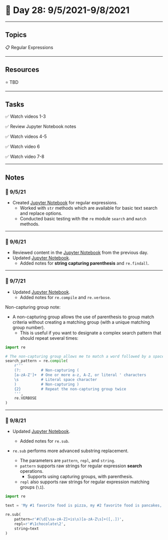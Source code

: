 # :calendar: Day 28: 9/5/2021-9/8/2021

---

## Topics

:clipboard: Regular Expressions

---

## Resources

:star: TBD

---

## Tasks

:white_check_mark: Watch videos 1-3

:white_check_mark: Review Jupyter Notebook notes

:white_check_mark: Watch videos 4-5

:white_check_mark: Watch video 6

:white_check_mark: Watch video 7-8

---

## Notes

### :notebook: 9/5/21

- Created [Jupyter Notebook](regular_expressions.ipynb) for regular expressions.
    - Worked with `str` methods which are available for basic text search and replace options.
    - Conducted basic testing with the `re` module `search` and `match` methods.

---

### :notebook: 9/6/21

- Reviewed content in the [Jupyter Notebook](regular_expressions.ipynb) from the previous day.
- Updated [Jupyter Notebook](regular_expressions.ipynb).
    - Added notes for **string capturing parenthesis** and `re.findall`.

---

### :notebook: 9/7/21

- Updated [Jupyter Notebook](regular_expressions.ipynb).
    - Added notes for `re.compile` and `re.verbose`.

Non-capturing group note:

- A non-capturing group allows the use of parenthesis to group match criteria without creating a matching group (with a unique matching group number).
    - This is useful if you want to designate a complex search pattern that should repeat several times:

```python
import re

# The non-capturing group allows me to match a word followed by a space character (twice in this case)
search_pattern = re.compile(
    r'''
    (?:         # Non-capturing (
    [a-zA-Z']+  # One or more a-z, A-Z, or literal ' characters
    \s          # Literal space character
    )           # Non-capturing )
    {2}         # Repeat the non-capturing group twice
    ''',
    re.VERBOSE
)
```

---

### :notebook: 9/8/21

- Updated [Jupyter Notebook](regular_expressions.ipynb).
    - Added notes for `re.sub`.

- `re.sub` performs more advanced substring replacement.
    - The parameters are `pattern`, `repl`, and `string`.
    - `pattern` supports raw strings for regular expression **search** operations.
        - Supports using capturing groups, with parenthesis.
    - `repl` also supports raw strings for regular expression matching groups (`\1`).

```python
import re

text = 'My #1 favorite food is pizza, my #2 favorite food is pancakes, and my #3 favorite food is pickled jalapenos.'

re.sub(
    pattern=r'#(\d[\sa-zA-Z]+is\s)[a-zA-Z\s]+([,.])',
    repl=r'#\1chocolate\2',
    string=text
)
```
